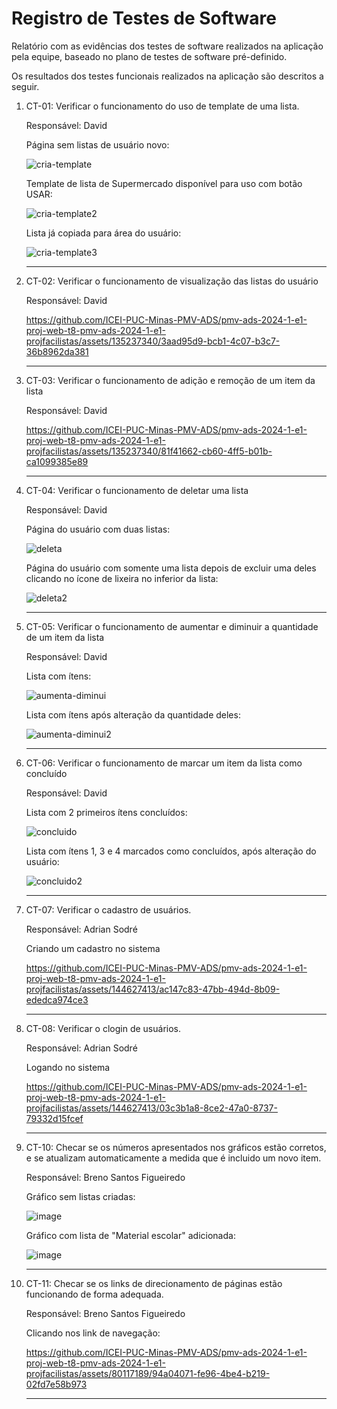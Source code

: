 # Registro de Testes de Software

Relatório com as evidências dos testes de software realizados na aplicação pela equipe, baseado no plano de testes de software pré-definido.

Os resultados dos testes funcionais realizados na aplicação são descritos a seguir.
<ol>
  <li> CT-01: Verificar o funcionamento do uso de template de uma lista.

  Responsável: David

  <p>Página sem listas de usuário novo:</p>
  
![cria-template](https://github.com/ICEI-PUC-Minas-PMV-ADS/pmv-ads-2024-1-e1-proj-web-t8-pmv-ads-2024-1-e1-projfacilistas/assets/135237340/729bd4fe-c297-4f8c-a03c-0d3c461cc50e)

  <p>Template de lista de Supermercado disponível para uso com botão USAR:</p>
  
  ![cria-template2](https://github.com/ICEI-PUC-Minas-PMV-ADS/pmv-ads-2024-1-e1-proj-web-t8-pmv-ads-2024-1-e1-projfacilistas/assets/135237340/afdcb43e-1178-49e7-a21a-22404acd8285)

  <p>Lista já copiada para área do usuário:</p>
  
  ![cria-template3](https://github.com/ICEI-PUC-Minas-PMV-ADS/pmv-ads-2024-1-e1-proj-web-t8-pmv-ads-2024-1-e1-projfacilistas/assets/135237340/1885ddc3-7cf0-4c96-a75d-90dff7b35894)

  </li>
  <hr>
  
  <li> CT-02: Verificar o funcionamento de visualização das listas do usuário

  Responsável: David

https://github.com/ICEI-PUC-Minas-PMV-ADS/pmv-ads-2024-1-e1-proj-web-t8-pmv-ads-2024-1-e1-projfacilistas/assets/135237340/3aad95d9-bcb1-4c07-b3c7-36b8962da381
  
  </li>

  <hr>
  
  <li> CT-03: Verificar o funcionamento de adição e remoção de um item da lista 

  Responsável: David


https://github.com/ICEI-PUC-Minas-PMV-ADS/pmv-ads-2024-1-e1-proj-web-t8-pmv-ads-2024-1-e1-projfacilistas/assets/135237340/81f41662-cb60-4ff5-b01b-ca1099385e89

  
  </li>

  <hr>
  
  <li> CT-04: Verificar o funcionamento de deletar uma lista

  Responsável: David

<p>Página do usuário com duas listas:</p>

![deleta](https://github.com/ICEI-PUC-Minas-PMV-ADS/pmv-ads-2024-1-e1-proj-web-t8-pmv-ads-2024-1-e1-projfacilistas/assets/135237340/08ccbf5e-a195-48f2-8614-6daba4bfe7e6)

<p>Página do usuário com somente uma lista depois de excluir uma deles clicando no ícone de lixeira no inferior da lista:</p>

![deleta2](https://github.com/ICEI-PUC-Minas-PMV-ADS/pmv-ads-2024-1-e1-proj-web-t8-pmv-ads-2024-1-e1-projfacilistas/assets/135237340/59d54195-a3ed-46c8-9c4f-82995606b89a)
  
  </li>

  <hr>
  
  <li> CT-05: Verificar o funcionamento de aumentar e diminuir a quantidade de um item da lista 

  Responsável: David
  <p>Lista com ítens:</p>
  
![aumenta-diminui](https://github.com/ICEI-PUC-Minas-PMV-ADS/pmv-ads-2024-1-e1-proj-web-t8-pmv-ads-2024-1-e1-projfacilistas/assets/135237340/aa6b29ff-ec7b-4997-9bb5-61c211f51836)

<p>Lista com ítens após alteração da quantidade deles:</p>

![aumenta-diminui2](https://github.com/ICEI-PUC-Minas-PMV-ADS/pmv-ads-2024-1-e1-proj-web-t8-pmv-ads-2024-1-e1-projfacilistas/assets/135237340/8301e9e2-593f-4b65-adbb-80721da161ae)

  </li>

  <hr>
  
  <li> CT-06: Verificar o funcionamento de marcar um item da lista como concluído 

  Responsável: David

<p>Lista com 2 primeiros ítens concluídos:</p>

![concluido](https://github.com/ICEI-PUC-Minas-PMV-ADS/pmv-ads-2024-1-e1-proj-web-t8-pmv-ads-2024-1-e1-projfacilistas/assets/135237340/ac963fc1-88b3-4398-9d7d-7c5af492852f)

<p>Lista com ítens 1, 3 e 4 marcados como concluídos, após alteração do usuário:</p>

  ![concluido2](https://github.com/ICEI-PUC-Minas-PMV-ADS/pmv-ads-2024-1-e1-proj-web-t8-pmv-ads-2024-1-e1-projfacilistas/assets/135237340/d3b2e9a9-60ac-4bd4-9e5b-bb37621d9a46)
  </li>

  
<hr>

<li> CT-07: Verificar o cadastro de usuários. 

  Responsável: Adrian Sodré

  <p>Criando um cadastro no sistema</p>

  

https://github.com/ICEI-PUC-Minas-PMV-ADS/pmv-ads-2024-1-e1-proj-web-t8-pmv-ads-2024-1-e1-projfacilistas/assets/144627413/ac147c83-47bb-494d-8b09-ededca974ce3



</li>

<hr>

<li> CT-08: Verificar o clogin de usuários. 

  Responsável: Adrian Sodré

  <p>Logando no sistema</p>

  


https://github.com/ICEI-PUC-Minas-PMV-ADS/pmv-ads-2024-1-e1-proj-web-t8-pmv-ads-2024-1-e1-projfacilistas/assets/144627413/03c3b1a8-8ce2-47a0-8737-79332d15fcef


  </li>

  <hr>

<li> CT-10: Checar se os números apresentados nos gráficos estão corretos, e se atualizam automaticamente a medida que é incluido um novo item.

  Responsável: Breno Santos Figueiredo

  <p>Gráfico sem listas criadas:</p>
  
  ![image](https://github.com/ICEI-PUC-Minas-PMV-ADS/pmv-ads-2024-1-e1-proj-web-t8-pmv-ads-2024-1-e1-projfacilistas/assets/80117189/8f291570-c952-4a31-8e3c-e759b32e838b)

  <p>Gráfico com lista de "Material escolar" adicionada:</p>
  
  ![image](https://github.com/ICEI-PUC-Minas-PMV-ADS/pmv-ads-2024-1-e1-proj-web-t8-pmv-ads-2024-1-e1-projfacilistas/assets/80117189/598a5d60-6b87-4a17-a37a-ead40ee34fc1)

  </li>
  <hr>

  <li> CT-11: Checar se os links de direcionamento de páginas estão funcionando de forma adequada.

  Responsável: Breno Santos Figueiredo

  <p>Clicando nos link de navegação:</p>
  
  https://github.com/ICEI-PUC-Minas-PMV-ADS/pmv-ads-2024-1-e1-proj-web-t8-pmv-ads-2024-1-e1-projfacilistas/assets/80117189/94a04071-fe96-4be4-b219-02fd7e58b973

  </li>
  <hr>
</ol>
